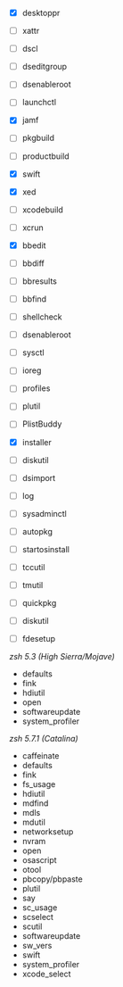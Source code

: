 - [x] desktoppr
- [ ] xattr
- [ ] dscl
- [ ] dseditgroup
- [ ] dsenableroot
- [ ] launchctl
- [x] jamf
- [ ] pkgbuild
- [ ] productbuild
- [x] swift
- [x] xed
- [ ] xcodebuild
- [ ] xcrun
- [x] bbedit
- [ ] bbdiff
- [ ] bbresults
- [ ] bbfind
- [ ] shellcheck
- [ ] dsenableroot
- [ ] sysctl
- [ ] ioreg
- [ ] profiles
- [ ] plutil
- [ ] PlistBuddy
- [x] installer
- [ ] diskutil
- [ ] dsimport
- [ ] log
- [ ] sysadminctl
- [ ] autopkg
- [ ] startosinstall
- [ ] tccutil
- [ ] tmutil
- [ ] quickpkg
- [ ] diskutil
- [ ] fdesetup



*zsh 5.3 (High Sierra/Mojave)*

- defaults
- fink
- hdiutil
- open
- softwareupdate
- system_profiler

*zsh 5.7.1 (Catalina)*

- caffeinate
- defaults
- fink
- fs_usage
- hdiutil
- mdfind
- mdls
- mdutil
- networksetup
- nvram
- open
- osascript
- otool
- pbcopy/pbpaste
- plutil
- say
- sc_usage
- scselect
- scutil
- softwareupdate
- sw_vers
- swift
- system_profiler
- xcode_select

